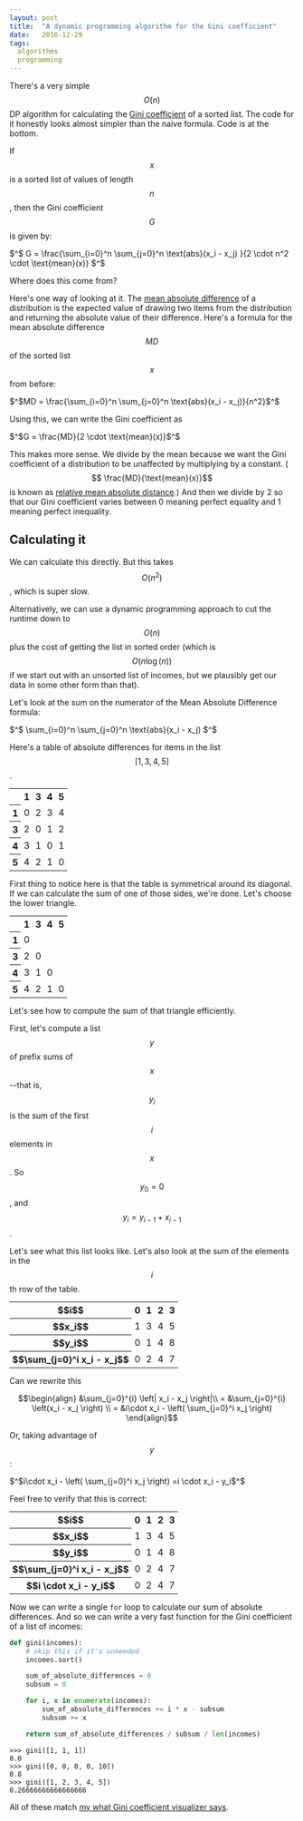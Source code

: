 ```yaml
---
layout: post
title:  "A dynamic programming algorithm for the Gini coefficient"
date:   2016-12-29
tags:
  algorithms
  programming
---
```


There's a very simple $$O(n)$$ DP algorithm for calculating the [Gini coefficient](https://en.wikipedia.org/wiki/Gini_coefficient) of a sorted list. The code for it honestly looks almost simpler than the naive formula. Code is at the bottom.

If $$ x$$ is a sorted list of values of length $$ n$$, then the Gini coefficient $$G$$ is given by:

$^$ G = \frac{\sum_{i=0}^n \sum_{j=0}^n \text{abs}(x_i - x_j) }{2 \cdot n^2 \cdot \text{mean}(x)} $^$

Where does this come from?

Here's one way of looking at it. The [mean absolute difference](https://en.wikipedia.org/wiki/Mean_absolute_difference) of a distribution is the expected value of drawing two items from the distribution and returning the absolute value of their difference. Here's a formula for the mean absolute difference $$ MD$$ of the sorted list $$ x$$ from before:

$^$MD = \frac{\sum_{i=0}^n \sum_{j=0}^n \text{abs}(x_i - x_j)}{n^2}$^$

Using this, we can write the Gini coefficient as

$^$G = \frac{MD}{2 \cdot \text{mean}(x)}$^$

This makes more sense. We divide by the mean because we want the Gini coefficient of a distribution to be unaffected by multiplying by a constant. ($$ \frac{MD}{\text{mean}(x)}$$ is known as [relative mean absolute distance](https://en.wikipedia.org/wiki/Mean_absolute_difference#Relative_mean_absolute_difference).) And then we divide by 2 so that our Gini coefficient varies between 0 meaning perfect equality and 1 meaning perfect inequality.

## Calculating it

We can calculate this directly. But this takes $$O(n^2)$$, which is super slow.

Alternatively, we can use a dynamic programming approach to cut the runtime down to $$O(n)$$ plus the cost of getting the list in sorted order (which is $$ O(n \log(n))$$ if we start out with an unsorted list of incomes, but we plausibly get our data in some other form than that).

Let's look at the sum on the numerator of the Mean Absolute Difference formula:

$^$ \sum_{i=0}^n \sum_{j=0}^n \text{abs}(x_i - x_j) $^$

Here's a table of absolute differences for items in the list $$[1, 3, 4, 5]$$.

<style>
.table {
  margin: auto;
  text-align: center;
}

.table td,th {
  padding-left: 5px;
  padding-right: 5px;
}
</style>

<table class="table">
  <tbody>
    <tr><th> </th><th>1</th><th>3</th><th>4</th><th>5</th></tr>
    <tr><th>1</th><td>0</td><td>2</td><td>3</td><td>4</td></tr>
    <tr><th>3</th><td>2</td><td>0</td><td>1</td><td>2</td> </tr>
    <tr><th>4</th><td>3</td><td>1</td><td>0</td><td>1</td></tr>
    <tr><th>5</th><td>4</td><td>2</td><td>1</td><td>0</td></tr>
  </tbody>
</table>

First thing to notice here is that the table is symmetrical around its diagonal. If we can calculate the sum of one of those sides, we're done. Let's choose the lower triangle.

<table class="table">
  <tbody>
    <tr><th> </th><th>1</th><th>3</th><th>4</th><th>5</th></tr>
    <tr><th>1</th><td>0</td><td> </td><td> </td><td> </td></tr>
    <tr><th>3</th><td>2</td><td>0</td><td> </td><td> </td> </tr>
    <tr><th>4</th><td>3</td><td>1</td><td>0</td><td> </td></tr>
    <tr><th>5</th><td>4</td><td>2</td><td>1</td><td>0</td></tr>
  </tbody>
</table>

Let's see how to compute the sum of that triangle efficiently.

First, let's compute a list $$ y$$ of prefix sums of $$ x$$--that is, $$ y_i$$ is the sum of the first $$ i$$ elements in $$ x$$. So $$ y_0 = 0$$, and $$ y_i = y_{i-1} + x_{i-1}$$.

Let's see what this list looks like. Let's also look at the sum of the elements in the $$i$$th row of the table.

<table class="table">
  <tbody>
    <tr><th>$$i$$</th><th>0</th><th>1</th><th>2</th><th>3</th></tr>
    <tr><th>$$x_i$$</th><td>1</td><td>3</td><td>4</td><td>5</td></tr>
    <tr><th>$$y_i$$</th><td>0</td><td>1</td><td>4</td><td>8</td></tr>
    <tr><th>$$\sum_{j=0}^i x_i - x_j$$</th><td>0</td><td>2</td><td>4</td><td>7</td></tr>
  </tbody>
</table>

Can we rewrite this

$$\begin{align}
  &\sum_{j=0}^{i} \left| x_i - x_j \right|\\
  = &\sum_{j=0}^{i} \left(x_i - x_j \right) \\
  = &i\cdot x_i - \left( \sum_{j=0}^i x_j \right)
  \end{align}$$

Or, taking advantage of $$y$$:

$^$i\cdot x_i - \left( \sum_{j=0}^i x_j \right) =i \cdot x_i - y_i$^$

Feel free to verify that this is correct:

<table class="table">
  <tbody>
    <tr><th>$$i$$</th><th>0</th><th>1</th><th>2</th><th>3</th></tr>
    <tr><th>$$x_i$$</th><td>1</td><td>3</td><td>4</td><td>5</td></tr>
    <tr><th>$$y_i$$</th><td>0</td><td>1</td><td>4</td><td>8</td></tr>
    <tr><th>$$\sum_{j=0}^i x_i - x_j$$</th><td>0</td><td>2</td><td>4</td><td>7</td></tr>
    <tr><th>$$i \cdot x_i - y_i$$</th><td>0</td><td>2</td><td>4</td><td>7</td></tr>
  </tbody>
</table>

Now we can write a single `for` loop to calculate our sum of absolute differences. And so we can write a very fast function for the Gini coefficient of a list of incomes:


```python
def gini(incomes):
    # skip this if it's unneeded
    incomes.sort()

    sum_of_absolute_differences = 0
    subsum = 0

    for i, x in enumerate(incomes):
        sum_of_absolute_differences += i * x - subsum
        subsum += x

    return sum_of_absolute_differences / subsum / len(incomes)
```



~~~~{.python}
>>> gini([1, 1, 1])
0.0
>>> gini([0, 0, 0, 0, 10])
0.8
>>> gini([1, 2, 3, 4, 5])
0.26666666666666666

~~~~~~~~~~~~~



All of these match [my what Gini coefficient visualizer says](/gini).
